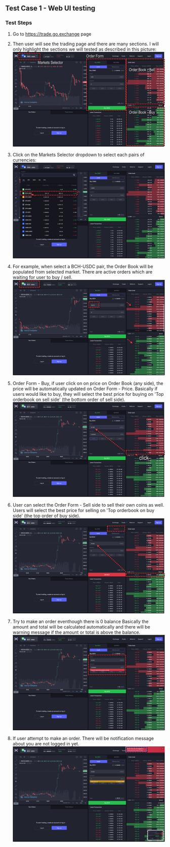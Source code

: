 ## Test Case 1 - Web UI testing

### Test Steps

1. Go to https://trade.go.exchange page

2. Then user will see the trading page and there are many sections. I will only highlight the sections we will tested as described in this picture:
![Alt text](img/test-challenges-1.png?raw=true "Title")
    
3. Click on the Markets Selector dropdown to select each pairs of currencies:
![Alt text](img/test-challenges-2.png?raw=true "Title")

4. For example, when select a BCH-USDC pair, the Order Book will be populated from selected market. There are active orders which are waiting for user to buy / sell.
![Alt text](img/test-challenges-3.png?raw=true "Title")

5. Order Form - Buy, if user click on on price on Order Book (any side), the price will be automatically updated on Order Form - Price. Basically if users would like to buy, they will select the best price for buying on 'Top orderbook on sell side' (the bottom order of sell side).
![Alt text](img/test-challenges-4.png?raw=true "Title")

6. User can select the Order Form - Sell side to sell their own coins as well. Users will select the best price for selling on 'Top orderbook on buy side' (the top order of buy side).
![Alt text](img/test-challenges-8.png?raw=true "Title")

7. Try to make an order eventhough there is 0 balance Basically the amount and total will be calculated automatically and there will be warning message if the amount or total is above the balance.
![Alt text](img/test-challenges-5.png?raw=true "Title")

8. If user attempt to make an order. There will be notification message about you are not logged in yet.
![Alt text](img/test-challenges-7.png?raw=true "Title")